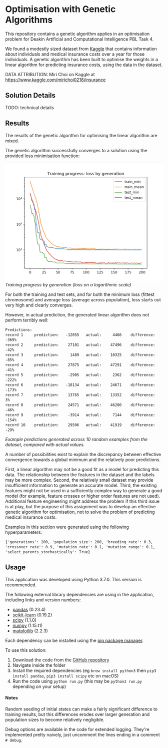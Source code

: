# Optimisation with Genetic Algorithms

This repository contains a genetic algorithm applies in an optimisation problem for Deakin Artificial and Computational Intelligence PBL Task 4.

We found a modestly sized dataset from [Kaggle](https://www.kaggle.com/datasets) that contains information about individuals and medical insurance costs over a year for those individuals. A genetic algorithm has been built to optimise the weights in a linear algorithm for predicting insurance costs, using the data in the dataset.

DATA ATTRIBUTION: Miri Choi on Kaggle at https://www.kaggle.com/mirichoi0218/insurance

## Solution Details

TODO: technical details

## Results

The results of the genetic algorithm for optimising the linear algorithm are mixed.

The genetic algorithm successfully converges to a solution using the provided loss minimisation function:

![loss over time](results.png)
_Training progress by generation (loss on a logarithmic scale)_

For both the training and test sets, and for both the minimum loss (fittest chromosome) and average loss (average across population), loss starts out very high and clearly converges.

However, in actual prediction, the generated linear algorithm does not perform terribly well:

```
Predictions:
record 1	 prediction:   -12055	actual:     4466	difference:  -369%
record 2	 prediction:    27101	actual:    47496	difference:   -42%
record 3	 prediction:     1489	actual:    10325	difference:   -85%
record 4	 prediction:    27875	actual:    47291	difference:   -41%
record 5	 prediction:    -2905	actual:     2362	difference:  -222%
record 6	 prediction:   -18134	actual:    24671	difference:  -173%
record 7	 prediction:    13765	actual:    13352	difference:     3%
record 8	 prediction:    24571	actual:    46200	difference:   -46%
record 9	 prediction:    -3914	actual:     7144	difference:  -154%
record 10	 prediction:    29506	actual:    41919	difference:   -29%
```
_Example predictions generated across 10 random examples from the dataset, compared with actual values._

A number of possibilities exist to explain the discrepancy between effective convergence towards a global minimum and the relatively poor predictions.

First, a linear algorithm may not be a good fit as a model for predicting this data. The relationship between the features in the dataset and the labels may be more complex. Second, the relatively small dataset may provide insufficient information to generate an accurate model. Third, the existing features might not be used in a sufficiently complex way to generate a good model (for example, feature crosses or higher order features are not used). Additional feature engineering might address the problem if this third issue is at play, but the purpose of this assignment was to develop an effective genetic algorithm for optimisation, not to solve the problem of predicting medical insurance costs.

Examples in this section were generated using the following hyperparameters:

```
{'generations': 200, 'population_size': 200, 'breeding_rate': 0.3, 'crossover_rate': 0.9, 'mutation_rate': 0.1, 'mutation_range': 0.1, 'select_parents_stochastically': True}
```

## Usage

This application was developed using Python 3.7.0. This version is recommended.

The following external library dependencies are using in the application, including links and version numbers:

- [pandas](https://pandas.pydata.org/) (0.23.4)
- [scikit-learn](http://scikit-learn.org/) (0.19.2)
- [scipy](https://www.scipy.org/) (1.1.0)
- [numpy](http://www.numpy.org/) (1.15.t1)
- [matplotlib](https://matplotlib.org/) (2.2.3)

Each dependency can be installed using the [pip package manager](https://pypi.org/project/pip/).

To use this solution:

1. Download the code from the [GitHub repository](https://github.com/PhilipCastiglione/SIT215_PBL4)
2. Navigate inside the folder
3. Install the required dependencies (eg `brew install python3` then `pip3 install pandas`, `pip3 install scipy` etc on macOS)
4. Run the code using `python run.py` (this may be `python3 run.py` depending on your setup)

#### Notes

Random seeding of initial states can make a fairly significant difference to training results, but this differences erodes over larger generation and population sizes to become relatively negligible.

Debug options are available in the code for extended logging. They're implemented pretty naively, just uncomment the lines ending in a comment `# debug`.
